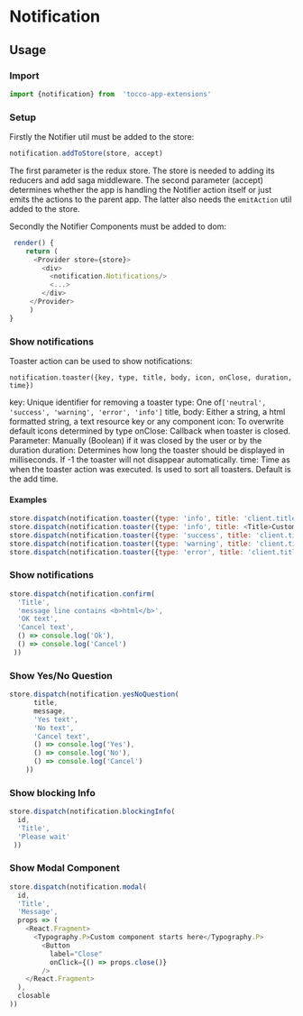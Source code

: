 # Notification


## Usage
### Import
```javascript
import {notification} from  'tocco-app-extensions'
```

### Setup
Firstly the Notifier util must be added to the store:
```javascript
notification.addToStore(store, accept)
```

The first parameter is the redux store. The store is needed to adding its reducers and add saga middleware.
The second parameter (accept) determines whether the app is handling the Notifier action itself or just emits the
actions to the parent app. The latter also needs the `emitAction` util added to the store.

Secondly the Notifier Components must be added to dom:

```javascript
 render() {
    return (
      <Provider store={store}>
        <div>
          <notification.Notifications/>
          <...>
        </div>
     </Provider>
     )
}
```

### Show notifications
Toaster action can be used to show notifications:

`notification.toaster({key, type, title, body, icon, onClose, duration, time})`

key: Unique identifier for removing a toaster 
type:  One of`['neutral', 'success', 'warning', 'error', 'info']`
title, body: Either a string, a html formatted string, a text resource key or any component
icon: To overwrite default icons determined by type 
onClose: Callback when toaster is closed. Parameter: Manually (Boolean) if it was closed by the user or by the duration 
duration: Determines how long the toaster should be displayed in milliseconds. If -1 the toaster will not disappear automatically.
time: Time as when the toaster action was executed. Is used to sort all toasters. Default is the add time.

#### Examples
```javascript
store.dispatch(notification.toaster({type: 'info', title: 'client.title', body: 'client.message', icon: ['far', 'thumbs-up'], duration: 2000}))
store.dispatch(notification.toaster({type: 'info', title: <Title>Custom</Title>, body: 'message line contains <b>html</b>'}))
store.dispatch(notification.toaster({type: 'success', title: 'client.title', 'client.message', duration: 2000))
store.dispatch(notification.toaster({type: 'warning', title: 'client.title', body: longText}))
store.dispatch(notification.toaster({type: 'error', title: 'client.title', duration: 'client.description'})) 
```

### Show notifications
```javascript
store.dispatch(notification.confirm(
  'Title',
  'message line contains <b>html</b>',
  'OK text',
  'Cancel text',
  () => console.log('Ok'),
  () => console.log('Cancel')
 ))
```


### Show Yes/No Question
```javascript
store.dispatch(notification.yesNoQuestion(
      title,
      message,
      'Yes text',
      'No text',
      'Cancel text',
      () => console.log('Yes'),
      () => console.log('No'),
      () => console.log('Cancel')
    ))
```


### Show blocking Info
```javascript
store.dispatch(notification.blockingInfo(
  id,
  'Title',
  'Please wait'
 ))
```

### Show Modal Component
```javascript
store.dispatch(notification.modal(
  id,
  'Title',
  'Message',
  props => (
    <React.Fragment>
      <Typography.P>Custom component starts here</Typography.P>
        <Button
          label="Close"
          onClick={() => props.close()}
        />
    </React.Fragment>
  ),
  closable
))
```



